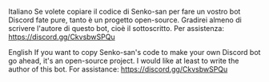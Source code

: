 Italiano
Se volete copiare il codice di Senko-san per fare un vostro bot Discord fate pure, tanto è un progetto open-source.
Gradirei almeno di scrivere l'autore di questo bot, cioè il sottoscritto.
Per assistenza: https://discord.gg/CkvsbwSPQu

English
If you want to copy Senko-san's code to make your own Discord bot go ahead, it's an open-source project.
I would like at least to write the author of this bot.
For assistance: https://discord.gg/CkvsbwSPQu
